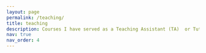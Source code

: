 ```yaml
---
layout: page
permalink: /teaching/
title: teaching
description: Courses I have served as a Teaching Assistant (TA)  or Tutor.
nav: true
nav_order: 4
---
```


